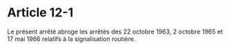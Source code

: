 # Article 12-1

Le présent arrêté abroge les arrêtés des 22 octobre 1963, 2 octobre 1965 et 17 mai 1966 relatifs à la signalisation routière.
